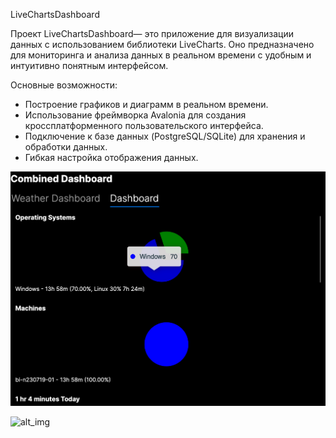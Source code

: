  LiveChartsDashboard

Проект LiveChartsDashboard— это приложение для визуализации данных с использованием библиотеки LiveCharts. Оно предназначено для мониторинга и анализа данных в реальном времени с удобным и интуитивно понятным интерфейсом.

 Основные возможности:
- Построение графиков и диаграмм в реальном времени.
- Использование фреймворка Avalonia для создания кроссплатформенного пользовательского интерфейса.
- Подключение к базе данных (PostgreSQL/SQLite) для хранения и обработки данных.
- Гибкая настройка отображения данных.

![alt_img](https://github.com/arsen030503/DashboarApplication/blob/ef6b6bd5d680f83c7dc105f2d0a65e77bc414bf7/Screenshot%202025-04-27%20at%2018.46.02.png)

![alt_img]((https://github.com/arsen030503/DashboarApplication/blob/d9fb4078743afa59afb1a0add3222073937ae15a/Screenshot%202025-04-27%20at%2018.45.42.png))



